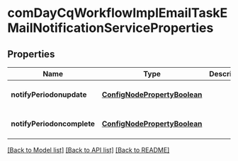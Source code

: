 # comDayCqWorkflowImplEmailTaskEMailNotificationServiceProperties

## Properties
Name | Type | Description | Notes
------------ | ------------- | ------------- | -------------
**notifyPeriodonupdate** | [**ConfigNodePropertyBoolean**](ConfigNodePropertyBoolean.md) |  | [optional] [default to null]
**notifyPeriodoncomplete** | [**ConfigNodePropertyBoolean**](ConfigNodePropertyBoolean.md) |  | [optional] [default to null]

[[Back to Model list]](../README.md#documentation-for-models) [[Back to API list]](../README.md#documentation-for-api-endpoints) [[Back to README]](../README.md)


